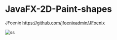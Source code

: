 # JavaFX-2D-Paint-shapes
JFoenix <https://github.com/jfoenixadmin/JFoenix>

![ss](https://user-images.githubusercontent.com/34989177/35237313-9df2b2ec-ffaa-11e7-84d6-739c6129d9cb.png)
